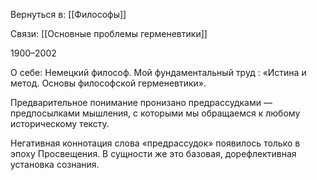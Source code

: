 Вернуться в: [[Философы]]

Связи:
[[Основные проблемы герменевтики]]

1900–2002

О себе:
Немецкий философ.
Мой фундаментальный труд : 
«Истина и метод. Основы философской герменевтики».


Предварительное понимание пронизано предрассудками — предпосылками мышления, с которыми мы обращаемся к любому историческому тексту.

Негативная коннотация слова «предрассудок» появилось только в эпоху Просвещения. В сущности же это базовая, дорефлективная установка сознания.